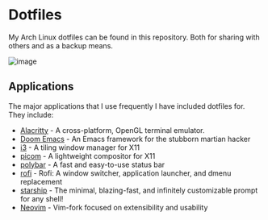 # Dotfiles
My Arch Linux dotfiles can be found in this repository. Both for sharing with others and as a backup means. 

![image](https://user-images.githubusercontent.com/74519799/216798032-527720eb-d4e4-4ed6-b883-5fbb96f6399e.png)


## Applications
The major applications that I use frequently I have included dotfiles for. They include:
- [Alacritty](https://github.com/alacritty/alacritty) - A cross-platform, OpenGL terminal emulator.
- [Doom Emacs](https://github.com/doomemacs/doomemacs) - An Emacs framework for the stubborn martian hacker
- [i3](https://github.com/i3/i3) - A tiling window manager for X11
- [picom](https://github.com/yshui/picom) - A lightweight compositor for X11
- [polybar](https://github.com/polybar/polybar) - A fast and easy-to-use status bar
- [rofi](https://github.com/davatorium/rofi) - Rofi: A window switcher, application launcher, and dmenu replacement
- [starship](https://github.com/starship/starship) - The minimal, blazing-fast, and infinitely customizable prompt for any shell! 
- [Neovim](https://github.com/neovim/neovim) - Vim-fork focused on extensibility and usability

